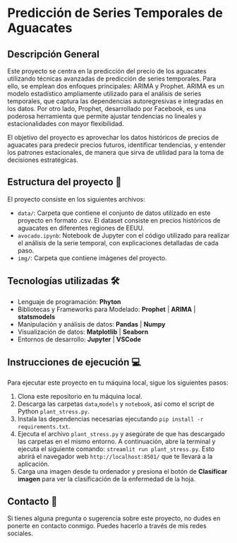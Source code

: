 # Predicción de Series Temporales de Aguacates

## Descripción General

Este proyecto se centra en la predicción del precio de los aguacates utilizando técnicas avanzadas de predicción de series temporales. Para ello, se emplean dos enfoques principales: ARIMA y Prophet. ARIMA es un modelo estadístico ampliamente utilizado para el análisis de series temporales, que captura las dependencias autoregresivas e integradas en los datos. Por otro lado, Prophet, desarrollado por Facebook, es una poderosa herramienta que permite ajustar tendencias no lineales y estacionalidades con mayor flexibilidad.

El objetivo del proyecto es aprovechar los datos históricos de precios de aguacates para predecir precios futuros, identificar tendencias, y entender los patrones estacionales, de manera que sirva de utilidad para la toma de decisiones estratégicas.

## Estructura del proyecto 📂

El proyecto consiste en los siguientes archivos:

- ``data/``: Carpeta que contiene el conjunto de datos utilizado en este proyecto en formato .csv. El dataset consiste en precios históricos de aguacates en diferentes regiones de EEUU.
- ``avocado.ipynb``: Notebook de Jupyter con el código utilizado para realizar el análisis de la serie temporal, con explicaciones detalladas de cada paso.
- ``img/``: Carpeta que contiene imágenes del proyecto.

## Tecnologías utilizadas 🛠️

- Lenguaje de programación: **Phyton**
- Bibliotecas y Frameworks para Modelado: **Prophet** | **ARIMA** | **statsmodels**
- Manipulación y análisis de datos: **Pandas** | **Numpy**
- Visualización de datos: **Matplotlib** | **Seaborn** 
- Entornos de desarrollo: **Jupyter** | **VSCode** 

## Instrucciones de ejecución 💻
Para ejecutar este proyecto en tu máquina local, sigue los siguientes pasos:

1. Clona este repositorio en tu máquina local.
2. Descarga las carpetas ``data``,``models`` y ``notebook``, así como el script de Python ``plant_stress.py``.
3. Instala las dependencias necesarias ejecutando ``pip install -r requirements.txt``.
4. Ejecuta el archivo ``plant_stress.py`` y asegúrate de que has descargado las carpetas en el mismo entorno. A continuación, abre la terminal y ejecuta el siguiente comando: ``streamlit run plant_stress.py``. Esto abrirá el navegador web ``http://localhost:8501/`` que te llevará a la aplicación.
5. Carga una imagen desde tu ordenador y presiona el botón de **Clasificar imagen** para ver la clasificación de la enfermedad de la hoja. 

## Contacto 📧
Si tienes alguna pregunta o sugerencia sobre este proyecto, no dudes en ponerte en contacto conmigo. Puedes hacerlo a través de mis redes sociales.